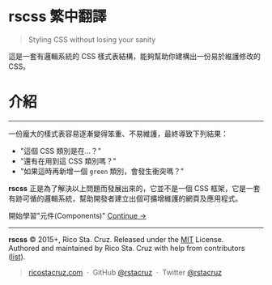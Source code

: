 <!-- ##### Viewing this from GitHub? Visit the website for the full experience. **[rscss.io →](http://rscss.io)** -->

# rscss 繁中翻譯

> Styling CSS without losing your sanity

這是一套有邏輯系統的 CSS 樣式表結構，能夠幫助你建構出一份易於維護修改的 CSS。

<!--
Reasonable System for CSS Stylesheet Structure.<br>
A set of simple ideas to guide your process of building maintainable CSS.
-->

# 介紹
------------

一份龐大的樣式表容易逐漸變得笨重、不易維護，最終導致下列結果：

* "這個 CSS 類別是在...？"
* "還有在用到這 CSS 類別嗎？"
* "如果這時再新增一個 `green` 類別，會發生衝突嗎？"

**rscss** 正是為了解決以上問題而發展出來的，它並不是一個 CSS 框架，它是一套有跡可循的邏輯系統，幫助開發者建立出個可擴增維護的網頁及應用程式。

<!--
Any CSS greater than 1000 lines will get unwieldy. You'll eventually run into these common pitfalls:

* "What does this class mean?"
* "Is this class still being used?"
* "If I make a new class `green`, will there be a clash?"

**rscss** is an attempt to make sense of all these. It is not a framework. It's simply a set of ideas to guide your process of building maintainable CSS for any modern website or application.
-->

開始學習"元件(Components)"
[Continue →](docs/components.md)

<!-- Let's get started by learning about components. -->

----

**rscss** © 2015+, Rico Sta. Cruz. Released under the [MIT] License.<br>
Authored and maintained by Rico Sta. Cruz with help from contributors ([list][contributors]).

> [ricostacruz.com](http://ricostacruz.com) &nbsp;&middot;&nbsp;
> GitHub [@rstacruz](https://github.com/rstacruz) &nbsp;&middot;&nbsp;
> Twitter [@rstacruz](https://twitter.com/rstacruz)

[MIT]: http://mit-license.org/
[contributors]: http://github.com/rstacruz/rscss/contributors
